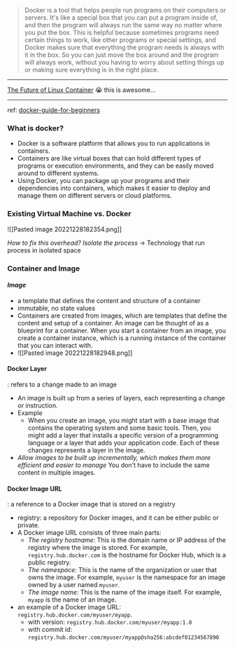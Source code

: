 > Docker is a tool that helps people run programs on their computers or servers. It's like a special box that you can put a program inside of, and then the program will always run the same way no matter where you put the box. This is helpful because sometimes programs need certain things to work, like other programs or special settings, and Docker makes sure that everything the program needs is always with it in the box. So you can just move the box around and the program will always work, without you having to worry about setting things up or making sure everything is in the right place.

---

[The Future of Linux Container](https://www.youtube.com/watch?v=wW9CAH9nSLs)
😭 this is awesome...

---

ref: [docker-guide-for-beginners](https://subicura.com/2017/01/19/docker-guide-for-beginners-1.html)

### What is docker?
- Docker is a software platform that allows you to run applications in containers.
- Containers are like virtual boxes that can hold different types of programs or execution environments, and they can be easily moved around to different systems.
- Using Docker, you can package up your programs and their dependencies into containers, which makes it easier to deploy and manage them on different servers or cloud platforms.

### Existing Virtual Machine vs. Docker
![[Pasted image 20221228182354.png]]

*How to fix this overhead? Isolate the process*
-> Technology that run process in isolated space

### Container and Image
#### *Image*
- a template that defines the content and structure of a container
- immutable, no state values
- Containers are created from images, which are templates that define the content and setup of a container. An image can be thought of as a blueprint for a container. When you start a container from an image, you create a container instance, which is a running instance of the container that you can interact with.
- ![[Pasted image 20221228182948.png]]

#### Docker Layer
: refers to a change made to an image
- An image is built up from a series of layers, each representing a change or instruction.
- Example
	- When you create an image, you might start with a base image that contains the operating system and some basic tools. Then, you might add a layer that installs a specific version of a programming language or a layer that adds your application code. Each of these changes represents a layer in the image.
- *Allow images to be built up incrementally, which makes them more efficient and easier to manage* You don't have to include the same content in multiple images.
#### Docker Image URL
: a reference to a Docker image that is stored on a registry
- registry: a repository for Docker images, and it can be either public or private.
- A Docker image URL consists of three main parts:
	- *The registry hostname*: This is the domain name or IP address of the registry where the image is stored. For example, `registry.hub.docker.com` is the hostname for Docker Hub, which is a public registry.
	- *The namespace*: This is the name of the organization or user that owns the image. For example, `myuser` is the namespace for an image owned by a user named `myuser`.
	- *The image name*: This is the name of the image itself. For example, `myapp` is the name of an image.
- an example of a Docker image URL: `registry.hub.docker.com/myuser/myapp`.
	- with version: `registry.hub.docker.com/myuser/myapp:1.0`
	- with commit id: `registry.hub.docker.com/myuser/myapp@sha256:abcdef01234567890`
